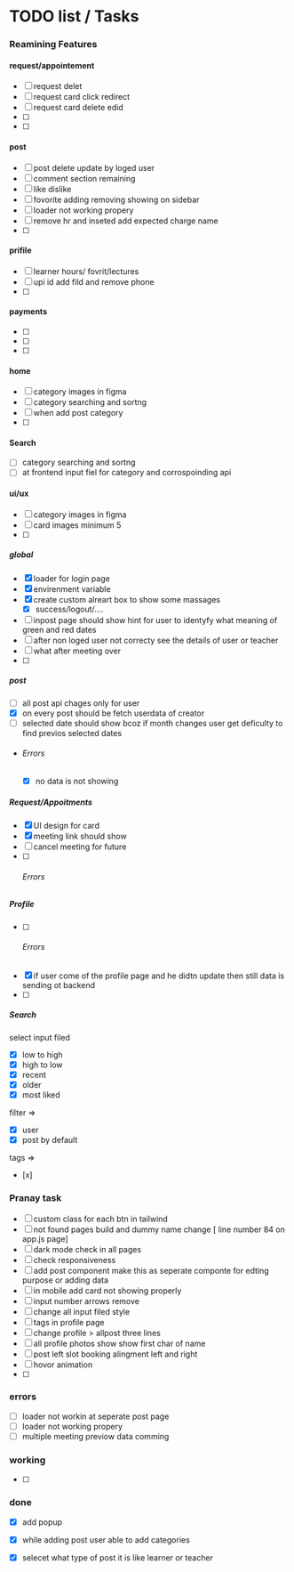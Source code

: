 # TODO list / Tasks
### 
### Reamining Features
#### request/appointement
- [ ] request delet
- [ ] request card click redirect
- [ ] request card delete edid 
- [ ] 
- [ ] 
#### post
- [ ] post delete update by loged user
- [ ] comment section remaining
- [ ] like dislike
- [ ] fovorite adding removing showing on sidebar
- [ ] loader not working propery
- [ ] remove hr and inseted add expected charge name
- [ ] 
#### prifile
- [ ] learner hours/ fovrit/lectures
- [ ] upi id add fild and remove phone
- [ ] 
#### payments
- [ ] 
- [ ] 
- [ ] 
#### home
- [ ] category images in figma
- [ ] category searching and sortng
- [ ] when add post category 
- [ ]
#### Search
- [ ] category searching and sortng
- [ ] at frontend input fiel for category and corrospoinding  api
#### ui/ux
- [ ] category images in figma
- [ ] card images minimum 5
- [ ] 

##### global
- [x] loader for login page
- [x] envirenment variable
- [x] create custom alreart box to show some massages
  - [x] success/logout/....
- [ ] inpost page should show hint for user to identyfy what meaning of green and red dates
- [ ] after non loged user not correcty see the details of user or teacher
- [ ] what after meeting over
- [ ]
##### post
- [ ] all post api chages only for user
- [x] on every post should be fetch userdata of creator
- [ ] selected date should show bcoz if month changes user get deficulty to find previos selected dates
- ###### Errors
  - [x] no data is not showing
##### Request/Appoitments
- [x] UI design for card
- [x] meeting link should show
- [ ] cancel meeting for future
- [ ] ###### Errors

##### Profile
- [ ] ###### Errors
- [x] if user come of the profile page and he didtn update then still data is sending ot backend
- [ ] 
##### Search
select input filed 
- [x] low to high 
- [x] high to low
- [x] recent
- [x] older
- [x] most liked

filter => 
- [x] user
- [x] post by default

tags =>
- [x]
### Pranay task
- [ ] custom class for each btn in tailwind
- [ ] not found pages build and dummy name change [ line number 84 on app.js page]
- [ ] dark mode check in all pages 
- [ ] check responsiveness
- [ ] add post component make this as seperate componte for edting purpose or adding data
- [ ] in mobile add card not showing properly
- [ ] input number arrows remove
- [ ] change all input filed style 
- [ ] tags in profile page
- [ ] change profile > allpost  three lines
- [ ] all profile photos show show first char of name
- [ ] post left slot booking alingment left and right
- [ ] hovor animation
- [ ]

### errors
- [ ] loader not workin at seperate post page
- [ ] loader not working propery
- [ ] multiple meeting previow data comming 

### working
- [ ] 
### done
- [x] add popup
- [x] while adding post user able to add categories
- [x] selecet what type of post it is like learner or teacher


